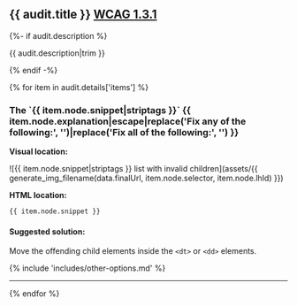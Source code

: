 ## {{ audit.title }} [WCAG 1.3.1](https://www.w3.org/WAI/WCAG21/quickref/?versions=2.0#info-and-relationships)

{%- if audit.description %}

{{ audit.description|trim }}

{% endif -%}

{% for item in audit.details['items'] %}

<h3> The `{{ item.node.snippet|striptags }}` {{ item.node.explanation|escape|replace('Fix any of the following:', '')|replace('Fix all of the following:', '') }} </h3>

__Visual location:__

![{{ item.node.snippet|striptags }} list with invalid children](assets/{{ generate_img_filename(data.finalUrl, item.node.selector, item.node.lhId) }})

__HTML location:__

```html
{{ item.node.snippet }}
```

#### Suggested solution:
Move the offending child elements inside the `<dt>` or `<dd>` elements.

{% include 'includes/other-options.md' %}

---

{% endfor %}
